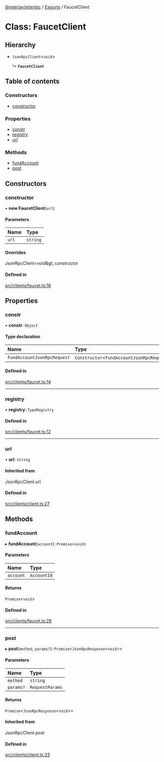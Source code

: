 [@interlay/interbtc](/README.md) / [Exports](/modules.md) / FaucetClient

# Class: FaucetClient

## Hierarchy

- `JsonRpcClient`<`void`\>

  ↳ **`FaucetClient`**

## Table of contents

### Constructors

- [constructor](/classes/FaucetClient.md#constructor)

### Properties

- [constr](/classes/FaucetClient.md#constr)
- [registry](/classes/FaucetClient.md#registry)
- [url](/classes/FaucetClient.md#url)

### Methods

- [fundAccount](/classes/FaucetClient.md#fundaccount)
- [post](/classes/FaucetClient.md#post)

## Constructors

### constructor

• **new FaucetClient**(`url`)

#### Parameters

| Name | Type |
| :------ | :------ |
| `url` | `string` |

#### Overrides

JsonRpcClient&lt;void\&gt;.constructor

#### Defined in

[src/clients/faucet.ts:18](https://github.com/interlay/interbtc-js/blob/f88be88/src/clients/faucet.ts#L18)

## Properties

### constr

• **constr**: `Object`

#### Type declaration

| Name | Type |
| :------ | :------ |
| `FundAccountJsonRpcRequest` | `Constructor`<`FundAccountJsonRpcRequest`\> |

#### Defined in

[src/clients/faucet.ts:14](https://github.com/interlay/interbtc-js/blob/f88be88/src/clients/faucet.ts#L14)

___

### registry

• **registry**: `TypeRegistry`

#### Defined in

[src/clients/faucet.ts:12](https://github.com/interlay/interbtc-js/blob/f88be88/src/clients/faucet.ts#L12)

___

### url

• **url**: `string`

#### Inherited from

JsonRpcClient.url

#### Defined in

[src/clients/client.ts:27](https://github.com/interlay/interbtc-js/blob/f88be88/src/clients/client.ts#L27)

## Methods

### fundAccount

▸ **fundAccount**(`account`): `Promise`<`void`\>

#### Parameters

| Name | Type |
| :------ | :------ |
| `account` | `AccountId` |

#### Returns

`Promise`<`void`\>

#### Defined in

[src/clients/faucet.ts:28](https://github.com/interlay/interbtc-js/blob/f88be88/src/clients/faucet.ts#L28)

___

### post

▸ **post**(`method`, `params?`): `Promise`<`JsonRpcResponse`<`void`\>\>

#### Parameters

| Name | Type |
| :------ | :------ |
| `method` | `string` |
| `params?` | `RequestParams` |

#### Returns

`Promise`<`JsonRpcResponse`<`void`\>\>

#### Inherited from

JsonRpcClient.post

#### Defined in

[src/clients/client.ts:33](https://github.com/interlay/interbtc-js/blob/f88be88/src/clients/client.ts#L33)
